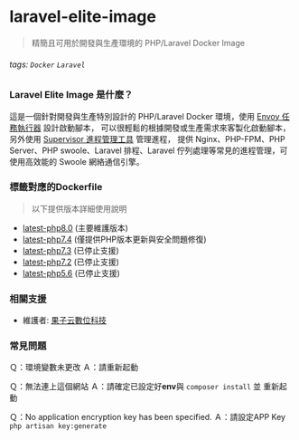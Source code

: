# laravel-elite-image
> 精簡且可用於開發與生產環境的 PHP/Laravel Docker Image
###### tags: `Docker` `Laravel`

### Laravel Elite Image 是什麼？

這是一個針對開發與生產特別設計的 PHP/Laravel Docker 環境，使用 [Envoy 任務執行器](https://github.com/laravel/envoy) 設計啟動腳本，
可以很輕鬆的根據開發或生產需求來客製化啟動腳本，另外使用 [Supervisor 進程管理工具](http://supervisord.org/index.html) 管理進程，
提供 Nginx、PHP-FPM、PHP Server、PHP swoole、Laravel 排程、Laravel 佇列處理等常見的進程管理，可使用高效能的 Swoole 網絡通信引擎。

### 標籤對應的Dockerfile
> 以下提供版本詳細使用說明

* [latest-php8.0](https://github.com/LarvataTW/laravel-elite-image/blob/master/8.0/Dockerfile) (主要維護版本)
* [latest-php7.4](https://github.com/LarvataTW/laravel-elite-image/blob/master/7.4/Dockerfile) (僅提供PHP版本更新與安全問題修復)
* [latest-php7.3](https://github.com/LarvataTW/laravel-elite-image/blob/master/7.3/Dockerfile) (已停止支援)
* [latest-php7.2](https://github.com/LarvataTW/laravel-elite-image/blob/master/7.2/Dockerfile) (已停止支援)
* [latest-php5.6](https://github.com/LarvataTW/laravel-elite-image/blob/master/5.6/Dockerfile) (已停止支援)

### 相關支援

* 維護者: [果子云數位科技](https://github.com/LarvataTW)

### 常見問題

Ｑ：環境變數未更改
Ａ：請重新起動

Ｑ：無法連上這個網站
Ａ：請確定已設定好**env**與 `composer install` 並 重新起動

Ｑ：No application encryption key has been specified.
Ａ：請設定APP Key `php artisan key:generate`